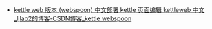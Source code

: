 - [kettle web 版本 (webspoon) 中文部署 kettle 页面编辑 kettleweb 中文_ljlao2的博客-CSDN博客_kettle webspoon](https://blog.csdn.net/qq_37349379/article/details/127082840)
